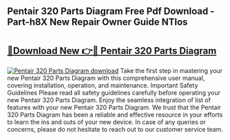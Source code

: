## Pentair 320 Parts Diagram Free Pdf Download - Part-h8X New Repair Owner Guide NTlos

# <h2><a href="http://dfrfc8i.blite.top/?on=Pentair+320+Parts+Diagram">🔗Download New 👉🔴 Pentair 320 Parts Diagram</a></h2>

[![Pentair 320 Parts Diagram download](https://i.imgur.com/lujVjoI.png)](http://dfrfc8i.blite.top/?on=Pentair+320+Parts+Diagram)
Take the first step in mastering your new Pentair 320 Parts Diagram with this comprehensive user manual, covering installation, operation, and maintenance. Important Safety Guidelines Please read all safety guidelines carefully before operating your new Pentair 320 Parts Diagram. Enjoy the seamless integration of list of features with your new Pentair 320 Parts Diagram. We trust that the Pentair 320 Parts Diagram has been a reliable and effective resource in your efforts to learn the ins and outs of your new device. In case of any queries or concerns, please do not hesitate to reach out to our customer service team.
